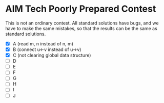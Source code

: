 # AIM Tech Poorly Prepared Contest

This is not an ordinary contest. All standard solutions have bugs, and we have to make the same mistakes, so that the results can be the same as standard solutions.

- [x] A (read m, n instead of n, m)
- [x] B (connect u<-v instead of u->v)
- [x] C (not clearing global data structure)
- [ ] D
- [ ] E
- [ ] F
- [ ] G
- [ ] H
- [ ] I
- [ ] J